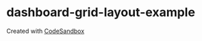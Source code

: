 # dashboard-grid-layout-example

Created with [CodeSandbox](https://codesandbox.io/s/github/bightg30098/dashboard-grid-layout-example)
